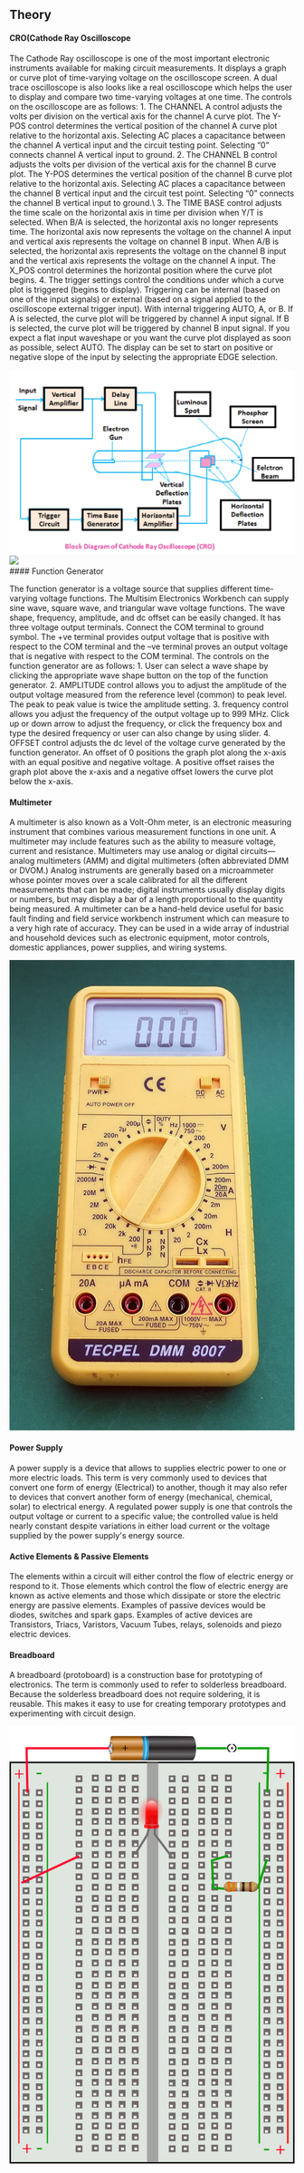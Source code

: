 ## Theory

#### CRO(Cathode Ray Oscilloscope
<p>
The Cathode Ray oscilloscope is one of the most important electronic instruments available for making circuit measurements. It displays a graph or curve plot of time-varying voltage on the oscilloscope screen. A dual trace oscilloscope is also looks like a real oscilloscope which helps the user to display and compare two time-varying voltages at one time.
The controls on the oscilloscope are as follows:
1. The CHANNEL A control adjusts the volts per division on the vertical axis for the channel A curve plot. The Y-POS control determines the vertical position of the channel A curve plot relative to the horizontal axis. Selecting AC places a capacitance between the channel A vertical input and the circuit testing point. Selecting “0” connects channel A vertical input to ground.
2. The CHANNEL B control adjusts the volts per division of the vertical axis for the channel B curve plot. The Y-POS determines the vertical position of the channel B curve plot relative to the horizontal axis. Selecting AC places a capacitance between the channel B vertical input and the circuit test point. Selecting “0” connects the channel B vertical input to ground.\
3. The TIME BASE control adjusts the time scale on the horizontal axis in time per division when Y/T is selected. When B/A is selected, the horizontal axis no longer represents time. The horizontal axis now represents the voltage on the channel A input and vertical axis represents the voltage on channel B input. When A/B is selected, the horizontal axis represents the voltage on the channel B input and the vertical axis represents the voltage on the channel A input. The X_POS control determines the horizontal position where the curve plot begins.
4. The trigger settings control the conditions under which a curve plot is triggered (begins to display). Triggering can be internal (based on one of the input signals) or external (based on a signal applied to the oscilloscope external trigger input). With internal triggering AUTO, A, or B. If A is selected, the curve plot will be triggered by channel A input signal. If B is selected, the curve plot will be triggered by channel B input signal. If you expect a flat input waveshape or you want the curve plot displayed as soon as possible, select AUTO. The display can be set to start on positive or negative slope of the input by selecting the appropriate EDGE selection.
</p>
<img src="images/1.png"/><br>
<img src="images/2.png"/><br>
#### Function Generator
<p>
The function generator is a voltage source that supplies different time-varying voltage functions.
The Multisim Electronics Workbench can supply sine wave, square wave, and triangular wave voltage functions. The wave shape, frequency, amplitude, and dc offset can be easily changed. It has three voltage output terminals. Connect the COM terminal to ground symbol. The +ve terminal provides output voltage that is positive with respect to the COM terminal and the –ve terminal proves an output voltage that is negative with respect
to the COM terminal.
The controls on the function generator are as follows:
1. User can select a wave shape by clicking the appropriate wave shape button on the top of the function generator.
2. AMPLITUDE control allows you to adjust the amplitude of the output voltage measured from the reference level (common) to peak level. The peak to peak value is twice the amplitude setting.
3. frequency control allows you adjust the frequency of the output voltage up to 999 MHz. Click up or down arrow to adjust the frequency, or click the frequency box and type the desired frequency or user can also change by using slider.
4. OFFSET control adjusts the dc level of the voltage curve generated by the function generator. An offset of 0 positions the graph plot along the x-axis with an equal positive and negative voltage. A positive offset raises the graph plot above the x-axis and a negative offset lowers the curve plot below the x-axis.
</p>


#### Multimeter
<p>
A multimeter is also known as a Volt-Ohm meter, is an electronic measuring instrument that combines various measurement functions in one unit. A multimeter may include features such as the ability to measure voltage, current and resistance. Multimeters may use analog or digital circuits—analog multimeters (AMM) and digital multimeters (often abbreviated DMM or DVOM.) Analog instruments are generally based on a microammeter whose pointer moves over a scale calibrated for all the different measurements that can be made; digital instruments usually display digits or numbers, but may display a bar of a length proportional to the quantity being measured. A multimeter can be a hand-held device useful for basic fault finding and field service workbench instrument which can measure to a very high rate of accuracy. They can be used in a wide array of industrial and household devices such as electronic equipment, motor controls, domestic appliances, power supplies, and wiring systems.
</p>
<img src="images/3.jpg"/><br>

#### Power Supply
<p>
A power supply is a device that allows to supplies electric power to one or more electric loads. This term is very commonly used to devices that convert one form of energy (Electrical) to another, though it may also refer to devices that convert another form of energy (mechanical, chemical, solar) to electrical energy. A regulated power supply is one that controls the output voltage or current to a specific value; the controlled value is held nearly constant despite variations in either load current or the voltage supplied by the power supply's energy source.
</p>

#### Active Elements & Passive Elements
<p>
The elements within a circuit will either control the flow of electric energy or respond to it. Those elements which control the flow of electric energy are known as active elements and those which dissipate or store the electric energy are passive elements.
Examples of passive devices would be diodes, switches and spark gaps. Examples of active devices are Transistors, Triacs, Varistors, Vacuum Tubes, relays, solenoids and piezo electric devices.
</p>

#### Breadboard
<p>
A breadboard (protoboard) is a construction base for prototyping of electronics. The term is commonly used to refer to solderless breadboard. Because the solderless breadboard does not require soldering, it is reusable. This makes it easy to use for creating temporary prototypes and experimenting with circuit design.
</p>
<img src="images/4.png"/><br>




